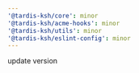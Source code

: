 ```yaml
---
'@tardis-ksh/core': minor
'@tardis-ksh/acme-hooks': minor
'@tardis-ksh/utils': minor
'@tardis-ksh/eslint-config': minor
---
```


update version
